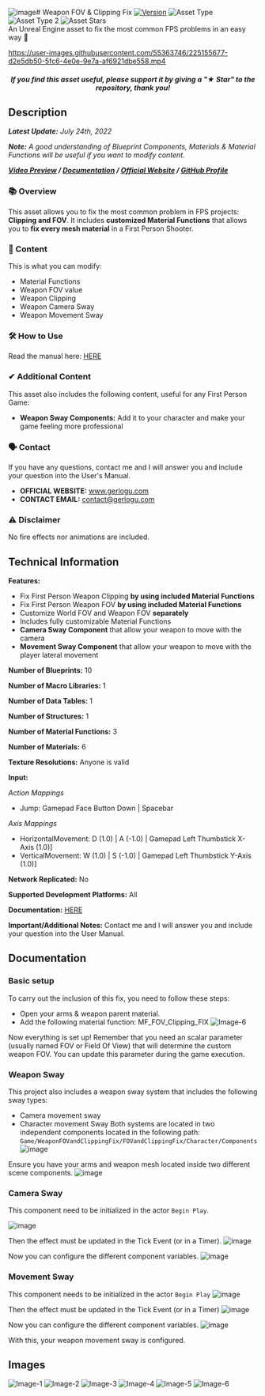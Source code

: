 ![image](https://github.com/gerlogu/WeaponFOVAndClippingFix/assets/1442796/f8706c3e-cb4c-4daf-8c8b-3bca611a5a38)# Weapon FOV & Clipping Fix
[![Version](https://img.shields.io/badge/Version-1.0.2-3FB911?style=flat&logo&logoColor=white&labelColor=4d4d4d)](https://github.com/gerlogu/WeaponFOVAndClippingFix/releases/tag/v1.0.2)
![Asset Type](https://img.shields.io/badge/Blueprints-0086d9?style=flat)
![Asset Type 2](https://img.shields.io/badge/Materials-00d998?style=flat)
![Asset Stars](https://img.shields.io/github/stars/gerlogu/WeaponFOVAndClippingFix?style=social)</br>
An Unreal Engine asset to fix the most common FPS problems in an easy way 🔫

https://user-images.githubusercontent.com/55363746/225155677-d2e5db50-5fc6-4e0e-9e7a-af6921dbe558.mp4

##### <div align="center">If you find this asset useful, please support it by giving a "★ Star" to the repository, thank you!</div>

## Description
***Latest Update:*** _July 24th, 2022_

***Note:*** _A good understanding of Blueprint Components, Materials & Material Functions will be useful if you want to modify content._

***[Video Preview](https://www.youtube.com/watch?v=B9kg524mwxU) / [Documentation](https://gerlogu.com/wp-content/uploads/2022/05/Weapon-FOV-and-Clipping-FIX-Users-Manual.pdf) / [Official Website](https://gerlogu.com) / [GitHub Profile](https://github.com/gerlogu)***


### 📚 Overview

This asset allows you to fix the most common problem in FPS projects: **Clipping and FOV**. It includes **customized Material Functions** that allows you to **fix every mesh material** in a First Person Shooter.

### 📣 Content

This is what you can modify:

- Material Functions
- Weapon FOV value
- Weapon Clipping
- Weapon Camera Sway
- Weapon Movement Sway

### 🛠 How to Use

Read the manual here: [HERE](https://gerlogu.com/wp-content/uploads/2022/05/Weapon-FOV-and-Clipping-FIX-Users-Manual.pdf)

### ✔ Additional Content

This asset also includes the following content, useful for any First Person Game:
- **Weapon Sway Components:** Add it to your character and make your game feeling more professional

### 🗣 Contact

If you have any questions, contact me and I will answer you and include your question into the User's Manual.

- **OFFICIAL WEBSITE:** www.gerlogu.com
- **CONTACT EMAIL:** contact@gerlogu.com

### ⚠ Disclaimer

No fire effects nor animations are included.

## Technical Information

**Features:**

- Fix First Person Weapon Clipping **by using included Material Functions**
- Fix First Person Weapon FOV **by using included Material Functions**
- Customize World FOV and Weapon FOV **separately**
- Includes fully customizable Material Functions
- **Camera Sway Component** that allow your weapon to move with the camera
- **Movement Sway Component** that allow your weapon to move with the player lateral movement

**Number of Blueprints:** 10

**Number of Macro Libraries:** 1

**Number of Data Tables:** 1

**Number of Structures:** 1

**Number of Material Functions:** 3

**Number of Materials:** 6

**Texture Resolutions:** Anyone is valid

**Input:**

*Action Mappings*
- Jump: Gamepad Face Button Down | Spacebar

*Axis Mappings*
- HorizontalMovement: D (1.0) | A (-1.0) | Gamepad Left Thumbstick X-Axis (1.0)]
- VerticalMovement: W (1.0) | S (-1.0) | Gamepad Left Thumbstick Y-Axis (1.0)]

**Network Replicated:** No

**Supported Development Platforms:** All

**Documentation:** [HERE](https://gerlogu.com/wp-content/uploads/2022/05/Weapon-FOV-and-Clipping-FIX-Users-Manual.pdf)

**Important/Additional Notes:** Contact me and I will answer you and include your question into the User Manual.

## Documentation

### Basic setup

To carry out the inclusion of this fix, you need to follow these steps:
- Open your arms & weapon parent material.
- Add the following material function: MF_FOV_Clipping_FIX
![Image-6](https://user-images.githubusercontent.com/55363746/180665874-135b2475-737e-4a26-abc1-d1fef1944ba2.jpg)

Now everything is set up! Remember that you need an scalar parameter (usually named
FOV or Field Of View) that will determine the custom weapon FOV. You can update this
parameter during the game execution.

### Weapon Sway
This project also includes a weapon sway system that includes the following sway types:
- Camera movement sway
- Character movement Sway
Both systems are located in two independent components located in the following path:
`Game/WeaponFOVandClippingFix/FOVandClippingFix/Character/Components`
![image](https://github.com/gerlogu/WeaponFOVAndClippingFix/assets/1442796/0a6c649c-baf5-4f24-aa52-b8611e9f69a7)

Ensure you have your arms and weapon mesh located inside two different scene components.
![image](https://github.com/gerlogu/WeaponFOVAndClippingFix/assets/1442796/3d574316-6942-4194-a21b-d769aeff9c33)

### Camera Sway
This component need to be initialized in the actor `Begin Play`.

![image](https://github.com/gerlogu/WeaponFOVAndClippingFix/assets/1442796/fc4e92c0-e267-446f-914c-e5760a9bac18)

Then the effect must be updated in the Tick Event (or in a Timer).
![image](https://github.com/gerlogu/WeaponFOVAndClippingFix/assets/1442796/1a97382d-000b-4e64-9fb9-a3ae2203edda)

Now you can configure the different component variables.
![image](https://github.com/gerlogu/WeaponFOVAndClippingFix/assets/1442796/f8951e02-1d25-4cc6-9ca7-c4df2d103e08)

### Movement Sway

This component needs to be initialized in the actor `Begin Play`
![image](https://github.com/gerlogu/WeaponFOVAndClippingFix/assets/1442796/940f55ce-53bd-478f-a609-b488a892ee04)

Then the effect must be updated in the Tick Event (or in a Timer)
![image](https://github.com/gerlogu/WeaponFOVAndClippingFix/assets/1442796/f8c87a98-c588-4273-be2d-d2b00cde3544)

Now you can configure the different component variables.
![image](https://github.com/gerlogu/WeaponFOVAndClippingFix/assets/1442796/b4d1d29b-f8cf-4ab1-9036-4c765edb9032)

With this, your weapon movement sway is configured.

## Images

![Image-1](https://user-images.githubusercontent.com/55363746/180665862-2afb39e0-d410-4cd5-b599-820b8aaf24fd.jpg)
![Image-2](https://user-images.githubusercontent.com/55363746/180665868-570311df-5fa5-44de-828b-b6638bdd2422.jpg)
![Image-3](https://user-images.githubusercontent.com/55363746/180665869-c0acc161-2840-465b-b422-a3d087425110.jpg)
![Image-4](https://user-images.githubusercontent.com/55363746/180665870-1d20ce41-29b4-44b0-9a1e-30b3fb442639.jpg)
![Image-5](https://user-images.githubusercontent.com/55363746/180665873-86e5ee74-17f0-4e01-bea4-5ff167b6e32a.jpg)
![Image-6](https://user-images.githubusercontent.com/55363746/180665874-135b2475-737e-4a26-abc1-d1fef1944ba2.jpg)





